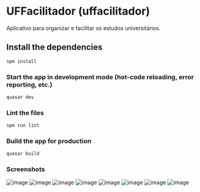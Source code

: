 # UFFacilitador (uffacilitador)

Aplicativo para organizar e facilitar os estudos universitários.

## Install the dependencies
```bash
npm install
```

### Start the app in development mode (hot-code reloading, error reporting, etc.)
```bash
quasar dev
```

### Lint the files
```bash
npm run lint
```

### Build the app for production
```bash
quasar build
```
### Screenshots

![image](/screenshot/010010.png)
![image](/screenshot/010020.png)
![image](/screenshot/010021.png)
![image](/screenshot/010022.png)
![image](/screenshot/010142.png)
![image](/screenshot/023832.png)
![image](/screenshot/024315.png)
![image](/screenshot/044325.png)
